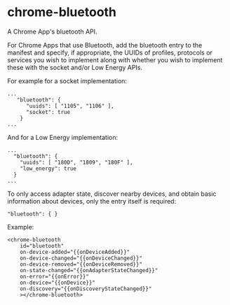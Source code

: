# chrome-bluetooth
A Chrome App's bluetooth API.


For Chrome Apps that use Bluetooth, add the bluetooth entry to the manifest
and specify, if appropriate, the UUIDs of profiles, protocols or services
you wish to implement along with whether you wish to implement these with
the socket and/or Low Energy APIs.

For example for a socket implementation:

    ...
       "bluetooth": {
          "uuids": [ "1105", "1106" ],
          "socket": true
        }
    ...

And for a Low Energy implementation:

    ...
      "bluetooth": {
        "uuids": [ "180D", "1809", "180F" ],
        "low_energy": true
      }
    ...


To only access adapter state, discover nearby devices, and obtain
basic information about devices, only the entry itself is required:

    "bluetooth": { }
    
Example:
    
    <chrome-bluetooth 
        id="bluetooth"
        on-device-added="{{onDeviceAdded}}"
        on-device-changed="{{onDeviceChanged}}"
        on-device-removed="{{onDeviceRemoved}}"
        on-state-changed="{{onAdapterStateChanged}}"
        on-error="{{onError}}"
        on-device="{{onDevice}}"
        on-discovery="{{onDiscoveryStateChanged}}"
        ></chrome-bluetooth>